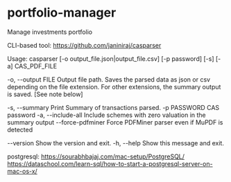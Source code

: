 # portfolio-manager
Manage investments portfolio

CLI-based tool: https://github.com/janiniraj/casparser

Usage: casparser [-o output_file.json|output_file.csv] [-p password] [-s] [-a] CAS_PDF_FILE

  -o, --output FILE               Output file path. Saves the parsed data as json or csv
                                  depending on the file extension. For other extensions, the
                                  summary output is saved. [See note below]

  -s, --summary                   Print Summary of transactions parsed.
  -p PASSWORD                     CAS password
  -a, --include-all               Include schemes with zero valuation in the
                                  summary output
  --force-pdfminer                Force PDFMiner parser even if MuPDF is
                                  detected

  --version                       Show the version and exit.
  -h, --help                      Show this message and exit.



postgresql:
https://sourabhbajaj.com/mac-setup/PostgreSQL/
https://dataschool.com/learn-sql/how-to-start-a-postgresql-server-on-mac-os-x/

